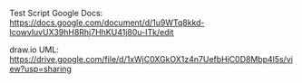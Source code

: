 Test Script Google Docs: https://docs.google.com/document/d/1u9WTq8kkd-lcowvluvUX39hH8Rhj7HhKU41j80u-ITk/edit

draw.io UML: https://drive.google.com/file/d/1xWjC0XGkOX1z4n7UefbHjC0D8Mbp4l5s/view?usp=sharing
